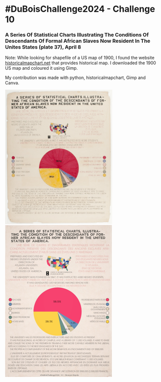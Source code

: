 # #DuBoisChallenge2024 - Challenge 10
### A Series Of Statistical Charts Illustrating The Conditions Of Descendants Of Formal African Slaves Now Resident In The Unites States (plate 37), April 8

Note: While looking for shapefile of a US map of 1900, I found the website [historicalmapchart.net](https://historicalmapchart.net/) that provides historical map. I downloaded the 1900 US map and coloured it using Gimp.

My contribution was made with python, historicalmapchart, Gimp and Canva.

<div>
<img src="original-plate-37.jpg" alt="Original plate 37" width="350"/>
<img src="duboischallenge2024_10_emayola.jpg" alt="reproduction of plate 37" width="350"/>
</div>

